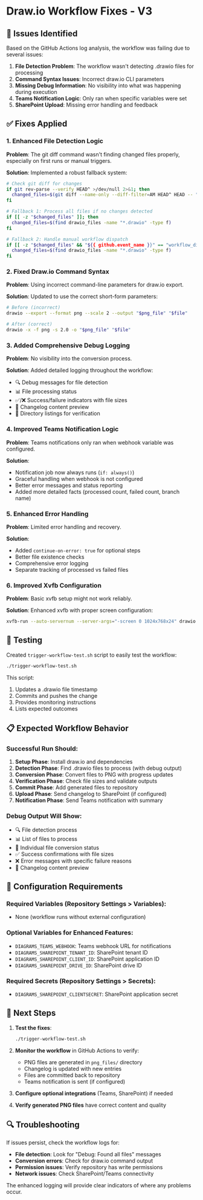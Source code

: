 # Draw.io Workflow Fixes - V3

## 🐛 Issues Identified

Based on the GitHub Actions log analysis, the workflow was failing due to several issues:

1. **File Detection Problem**: The workflow wasn't detecting .drawio files for processing
2. **Command Syntax Issues**: Incorrect draw.io CLI parameters
3. **Missing Debug Information**: No visibility into what was happening during execution
4. **Teams Notification Logic**: Only ran when specific variables were set
5. **SharePoint Upload**: Missing error handling and feedback

## ✅ Fixes Applied

### 1. Enhanced File Detection Logic

**Problem**: The git diff command wasn't finding changed files properly, especially on first runs or manual triggers.

**Solution**: Implemented a robust fallback system:
```bash
# Check git diff for changes
if git rev-parse --verify HEAD^ >/dev/null 2>&1; then
  changed_files=$(git diff --name-only --diff-filter=AM HEAD^ HEAD -- "drawio_files/**/*.drawio")
fi

# Fallback 1: Process all files if no changes detected
if [[ -z "$changed_files" ]]; then
  changed_files=$(find drawio_files -name "*.drawio" -type f)
fi

# Fallback 2: Handle manual workflow dispatch
if [[ -z "$changed_files" && "${{ github.event_name }}" == "workflow_dispatch" ]]; then
  changed_files=$(find drawio_files -name "*.drawio" -type f)
fi
```

### 2. Fixed Draw.io Command Syntax

**Problem**: Using incorrect command-line parameters for draw.io export.

**Solution**: Updated to use the correct short-form parameters:
```bash
# Before (incorrect)
drawio --export --format png --scale 2 --output "$png_file" "$file"

# After (correct)
drawio -x -f png -s 2.0 -o "$png_file" "$file"
```

### 3. Added Comprehensive Debug Logging

**Problem**: No visibility into the conversion process.

**Solution**: Added detailed logging throughout the workflow:
- 🔍 Debug messages for file detection
- 📊 File processing status
- ✅/❌ Success/failure indicators with file sizes
- 📄 Changelog content preview
- 📁 Directory listings for verification

### 4. Improved Teams Notification Logic

**Problem**: Teams notifications only ran when webhook variable was configured.

**Solution**: 
- Notification job now always runs (`if: always()`)
- Graceful handling when webhook is not configured
- Better error messages and status reporting
- Added more detailed facts (processed count, failed count, branch name)

### 5. Enhanced Error Handling

**Problem**: Limited error handling and recovery.

**Solution**:
- Added `continue-on-error: true` for optional steps
- Better file existence checks
- Comprehensive error logging
- Separate tracking of processed vs failed files

### 6. Improved Xvfb Configuration

**Problem**: Basic xvfb setup might not work reliably.

**Solution**: Enhanced xvfb with proper screen configuration:
```bash
xvfb-run --auto-servernum --server-args="-screen 0 1024x768x24" drawio ...
```

## 🧪 Testing

Created `trigger-workflow-test.sh` script to easily test the workflow:

```bash
./trigger-workflow-test.sh
```

This script:
1. Updates a .drawio file timestamp
2. Commits and pushes the change
3. Provides monitoring instructions
4. Lists expected outcomes

## 📋 Expected Workflow Behavior

### Successful Run Should:
1. **Setup Phase**: Install draw.io and dependencies
2. **Detection Phase**: Find .drawio files to process (with debug output)
3. **Conversion Phase**: Convert files to PNG with progress updates
4. **Verification Phase**: Check file sizes and validate outputs
5. **Commit Phase**: Add generated files to repository
6. **Upload Phase**: Send changelog to SharePoint (if configured)
7. **Notification Phase**: Send Teams notification with summary

### Debug Output Will Show:
- 🔍 File detection process
- 📊 List of files to process
- 🔄 Individual file conversion status
- ✅ Success confirmations with file sizes
- ❌ Error messages with specific failure reasons
- 📄 Changelog content preview

## 🔧 Configuration Requirements

### Required Variables (Repository Settings > Variables):
- None (workflow runs without external configuration)

### Optional Variables for Enhanced Features:
- `DIAGRAMS_TEAMS_WEBHOOK`: Teams webhook URL for notifications
- `DIAGRAMS_SHAREPOINT_TENANT_ID`: SharePoint tenant ID
- `DIAGRAMS_SHAREPOINT_CLIENT_ID`: SharePoint application ID
- `DIAGRAMS_SHAREPOINT_DRIVE_ID`: SharePoint drive ID

### Required Secrets (Repository Settings > Secrets):
- `DIAGRAMS_SHAREPOINT_CLIENTSECRET`: SharePoint application secret

## 🎯 Next Steps

1. **Test the fixes**:
   ```bash
   ./trigger-workflow-test.sh
   ```

2. **Monitor the workflow** in GitHub Actions to verify:
   - PNG files are generated in `png_files/` directory
   - Changelog is updated with new entries
   - Files are committed back to repository
   - Teams notification is sent (if configured)

3. **Configure optional integrations** (Teams, SharePoint) if needed

4. **Verify generated PNG files** have correct content and quality

## 🔍 Troubleshooting

If issues persist, check the workflow logs for:
- **File detection**: Look for "Debug: Found all files" messages
- **Conversion errors**: Check for draw.io command output
- **Permission issues**: Verify repository has write permissions
- **Network issues**: Check SharePoint/Teams connectivity

The enhanced logging will provide clear indicators of where any problems occur.
